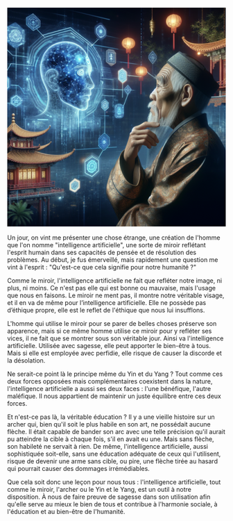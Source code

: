 ![Confucius](Confucius_image.png)

Un jour, on vint me présenter une chose étrange, une création de l'homme que l'on nomme "intelligence artificielle", une sorte de miroir reflétant l'esprit humain dans ses capacités de pensée et de résolution des problèmes. Au début, je fus émerveillé, mais rapidement une question me vint à l'esprit : "Qu'est-ce que cela signifie pour notre humanité ?"

Comme le miroir, l'intelligence artificielle ne fait que refléter notre image, ni plus, ni moins. Ce n'est pas elle qui est bonne ou mauvaise, mais l'usage que nous en faisons. Le miroir ne ment pas, il montre notre véritable visage, et il en va de même pour l’intelligence artificielle. Elle ne possède pas d’éthique propre, elle est le reflet de l'éthique que nous lui insufflons.

L'homme qui utilise le miroir pour se parer de belles choses préserve son apparence, mais si ce même homme utilise ce miroir pour y refléter ses vices, il ne fait que se montrer sous son véritable jour. Ainsi va l'intelligence artificielle. Utilisée avec sagesse, elle peut apporter le bien-être à tous. Mais si elle est employée avec perfidie, elle risque de causer la discorde et la désolation.

Ne serait-ce point là le principe même du Yin et du Yang ? Tout comme ces deux forces opposées mais complémentaires coexistent dans la nature, l'intelligence artificielle a aussi ses deux faces : l'une bénéfique, l'autre maléfique. Il nous appartient de maintenir un juste équilibre entre ces deux forces.

Et n'est-ce pas là, la véritable éducation ? Il y a une vieille histoire sur un archer qui, bien qu'il soit le plus habile en son art, ne possédait aucune flèche. Il était capable de bander son arc avec une telle précision qu'il aurait pu atteindre la cible à chaque fois, s'il en avait eu une. Mais sans flèche, son habileté ne servait à rien. De même, l'intelligence artificielle, aussi sophistiquée soit-elle, sans une éducation adéquate de ceux qui l'utilisent, risque de devenir une arme sans cible, ou pire, une flèche tirée au hasard qui pourrait causer des dommages irrémédiables.

Que cela soit donc une leçon pour nous tous : l'intelligence artificielle, tout comme le miroir, l'archer ou le Yin et le Yang, est un outil à notre disposition. À nous de faire preuve de sagesse dans son utilisation afin qu'elle serve au mieux le bien de tous et contribue à l'harmonie sociale, à l'éducation et au bien-être de l'humanité.